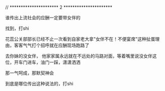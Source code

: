 // ********************** 2 **********************

谁传出上流社会的应酬一定要带女伴的

找到，打shi

花蕊公关部部长已经不止一次看到自家老大拿"女伴不在！不便宴席"这种扯蛋理由，客客气气打个招呼就在应酬现场跑路了

去你妹的没女伴， 他家家属永远就在不远处的马路对面，等着嘴里说没女伴这位，开车门进车，油门一踩，潇潇洒洒

那一气呵成，那默契神会

到底是哪位传出这种说法的，打shi